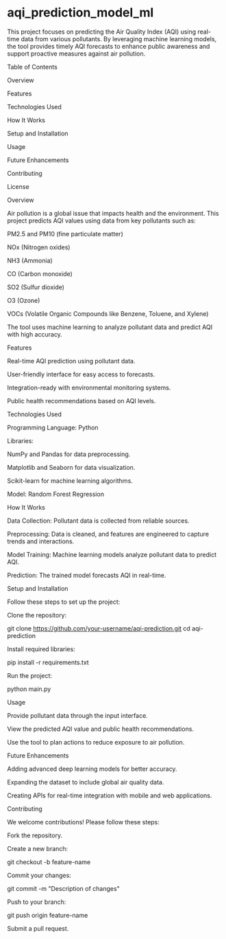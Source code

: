 # aqi_prediction_model_ml
This project focuses on predicting the Air Quality Index (AQI) using real-time data from various pollutants. By leveraging machine learning models, the tool provides timely AQI forecasts to enhance public awareness and support proactive measures against air pollution.

Table of Contents

Overview

Features

Technologies Used

How It Works

Setup and Installation

Usage

Future Enhancements

Contributing

License

Overview

Air pollution is a global issue that impacts health and the environment. This project predicts AQI values using data from key pollutants such as:

PM2.5 and PM10 (fine particulate matter)

NOx (Nitrogen oxides)

NH3 (Ammonia)

CO (Carbon monoxide)

SO2 (Sulfur dioxide)

O3 (Ozone)

VOCs (Volatile Organic Compounds like Benzene, Toluene, and Xylene)

The tool uses machine learning to analyze pollutant data and predict AQI with high accuracy.

Features

Real-time AQI prediction using pollutant data.

User-friendly interface for easy access to forecasts.

Integration-ready with environmental monitoring systems.

Public health recommendations based on AQI levels.

Technologies Used

Programming Language: Python

Libraries:

NumPy and Pandas for data preprocessing.

Matplotlib and Seaborn for data visualization.

Scikit-learn for machine learning algorithms.

Model: Random Forest Regression

How It Works

Data Collection: Pollutant data is collected from reliable sources.

Preprocessing: Data is cleaned, and features are engineered to capture trends and interactions.

Model Training: Machine learning models analyze pollutant data to predict AQI.

Prediction: The trained model forecasts AQI in real-time.

Setup and Installation

Follow these steps to set up the project:

Clone the repository:

git clone https://github.com/your-username/aqi-prediction.git
cd aqi-prediction

Install required libraries:

pip install -r requirements.txt

Run the project:

python main.py

Usage

Provide pollutant data through the input interface.

View the predicted AQI value and public health recommendations.

Use the tool to plan actions to reduce exposure to air pollution.

Future Enhancements

Adding advanced deep learning models for better accuracy.

Expanding the dataset to include global air quality data.

Creating APIs for real-time integration with mobile and web applications.

Contributing

We welcome contributions! Please follow these steps:

Fork the repository.

Create a new branch:

git checkout -b feature-name

Commit your changes:

git commit -m "Description of changes"

Push to your branch:

git push origin feature-name

Submit a pull request.
